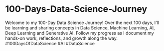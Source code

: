 # 100-Days-Data-Science-Journey
Welcome to my 100-Day Data Science Journey! Over the next 100 days, I'll be learning and sharing concepts in Data Science, Machine Learning, AI, Deep Learning and Generative AI. Follow my progress as I document my hands-on work, reflections, and growth along the way.  #100DaysOfDataScience #AI #DataScience
